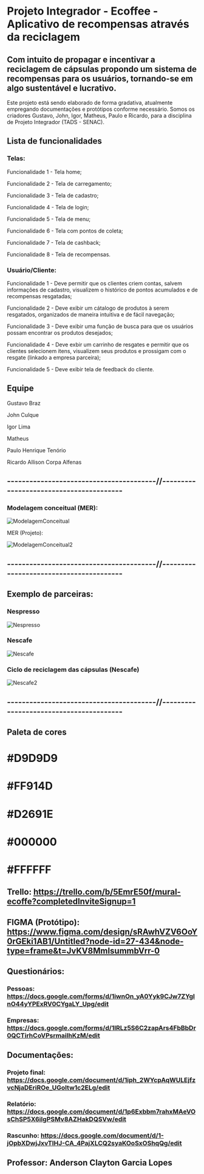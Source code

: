 # Projeto Integrador - Ecoffee - Aplicativo de recompensas através da reciclagem

## Com intuito de propagar e incentivar a reciclagem de cápsulas propondo um sistema de recompensas para os usuários, tornando-se em algo sustentável e lucrativo.

Este projeto está sendo elaborado de forma gradativa, atualmente empregando documentações e protótipos conforme necessário. Somos os criadores Gustavo, John, Igor, Matheus, Paulo e Ricardo, para a disciplina de Projeto Integrador (TADS - SENAC).

## Lista de funcionalidades

### Telas:

Funcionalidade 1 - Tela home;

Funcionalidade 2 - Tela de carregamento;

Funcionalidade 3 - Tela de cadastro;

Funcionalidade 4 - Tela de login;

Funcionalidade 5 - Tela de menu;

Funcionalidade 6 - Tela com pontos de coleta;

Funcionalidade 7 - Tela de cashback;

Funcionalidade 8 - Tela de recompensas.

### Usuário/Cliente:

Funcionalidade 1 - Deve permitir que os clientes criem contas, salvem informações de cadastro, visualizem o histórico de pontos acumulados e de recompensas resgatadas;

Funcionalidade 2 - Deve exibir um cátalogo de produtos à serem resgatados, organizados de maneira intuitiva e de fácil navegação;

Funcionalidade 3 - Deve exibir uma função de busca para que os usuários possam encontrar os produtos desejados;

Funcionalidade 4 - Deve exbir um carrinho de resgates e permitir que os clientes selecionem itens, visualizem seus produtos e prossigam com o resgate (linkado a empresa parceira);

Funcionalidade 5 - Deve exibir tela de feedback do cliente.

## Equipe

Gustavo Braz

John Culque

Igor Lima

Matheus

Paulo Henrique Tenório

Ricardo Allison Corpa Alfenas


## ----------------------------------------//----------------------------------------

### Modelagem conceitual (MER):

![ModelagemConceitual](https://github.com/RicardoCorpa/ecoffee/blob/main/mer(ecoffee).png)

MER (Projeto):

![ModelagemConceitual2](https://github.com/RicardoCorpa/ecoffee/blob/main/empresaeprojeto.png)

## ----------------------------------------//----------------------------------------

## Exemplo de parceiras:
### Nespresso

![Nespresso](https://github.com/RicardoCorpa/ecoffee/blob/main/nespresso.png)

### Nescafe

![Nescafe](https://github.com/RicardoCorpa/ecoffee/blob/main/nescafe.png)

### Ciclo de reciclagem das cápsulas (Nescafe)

![Nescafe2](https://github.com/RicardoCorpa/ecoffee/blob/main/nescafe2.png)

## ----------------------------------------//----------------------------------------


## Paleta de cores

# #D9D9D9

# #FF914D
 
# #D2691E

# #000000

# #FFFFFF

## Trello: https://trello.com/b/5EmrE50f/mural-ecoffe?completedInviteSignup=1

## FIGMA (Protótipo): https://www.figma.com/design/sRAwhVZV6OoY0rGEki1AB1/Untitled?node-id=27-434&node-type=frame&t=JvKV8MmIsummbVrr-0

## Questionários:

### Pessoas: https://docs.google.com/forms/d/1iwnOn_yA0Yyk9CJw7ZYgInO44yYPExRV0CYgaLY_Upg/edit

### Empresas: https://docs.google.com/forms/d/1IRLz5S6C2zapArs4FbBbDr0QCTirhCoVPsrmailhKzM/edit

## Documentações:

### Projeto final: https://docs.google.com/document/d/1iph_2WYcpAqWULEjfzvcNjaDEriROe_UGoItw1c2ELg/edit

### Relatório: https://docs.google.com/document/d/1p6Exbbm7rahxMAeVOsChSP5X6iIgPSMv8AZHakDQSVw/edit

### Rascunho: https://docs.google.com/document/d/1-jOpbXDwjJxvTIHJ-CA_4PajXLCQ2syaKOoSxOShqQg/edit

## Professor: Anderson Clayton Garcia Lopes
